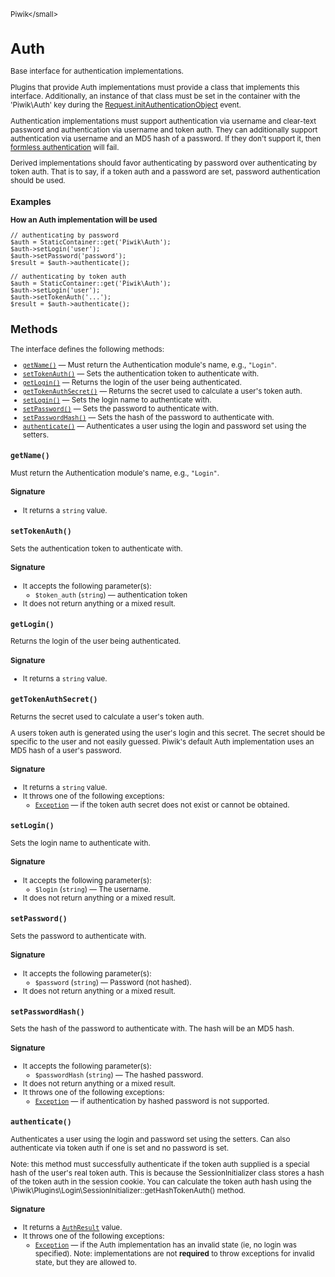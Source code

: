<small>Piwik\</small>

Auth
====

Base interface for authentication implementations.

Plugins that provide Auth implementations must provide a class that implements
this interface. Additionally, an instance of that class must be set in the
container with the 'Piwik\Auth' key during the
[Request.initAuthenticationObject](https://developer.matomo.org/api-reference/events#requestinitauthenticationobject)
event.

Authentication implementations must support authentication via username and
clear-text password and authentication via username and token auth. They can
additionally support authentication via username and an MD5 hash of a password. If
they don't support it, then [formless authentication](https://matomo.org/faq/how-to/faq_30/) will fail.

Derived implementations should favor authenticating by password over authenticating
by token auth. That is to say, if a token auth and a password are set, password
authentication should be used.

### Examples

**How an Auth implementation will be used**

    // authenticating by password
    $auth = StaticContainer::get('Piwik\Auth');
    $auth->setLogin('user');
    $auth->setPassword('password');
    $result = $auth->authenticate();

    // authenticating by token auth
    $auth = StaticContainer::get('Piwik\Auth');
    $auth->setLogin('user');
    $auth->setTokenAuth('...');
    $result = $auth->authenticate();

Methods
-------

The interface defines the following methods:

- [`getName()`](#getname) &mdash; Must return the Authentication module's name, e.g., `"Login"`.
- [`setTokenAuth()`](#settokenauth) &mdash; Sets the authentication token to authenticate with.
- [`getLogin()`](#getlogin) &mdash; Returns the login of the user being authenticated.
- [`getTokenAuthSecret()`](#gettokenauthsecret) &mdash; Returns the secret used to calculate a user's token auth.
- [`setLogin()`](#setlogin) &mdash; Sets the login name to authenticate with.
- [`setPassword()`](#setpassword) &mdash; Sets the password to authenticate with.
- [`setPasswordHash()`](#setpasswordhash) &mdash; Sets the hash of the password to authenticate with.
- [`authenticate()`](#authenticate) &mdash; Authenticates a user using the login and password set using the setters.

<a name="getname" id="getname"></a>
<a name="getName" id="getName"></a>
### `getName()`

Must return the Authentication module's name, e.g., `"Login"`.

#### Signature

- It returns a `string` value.

<a name="settokenauth" id="settokenauth"></a>
<a name="setTokenAuth" id="setTokenAuth"></a>
### `setTokenAuth()`

Sets the authentication token to authenticate with.

#### Signature

-  It accepts the following parameter(s):
    - `$token_auth` (`string`) &mdash;
       authentication token
- It does not return anything or a mixed result.

<a name="getlogin" id="getlogin"></a>
<a name="getLogin" id="getLogin"></a>
### `getLogin()`

Returns the login of the user being authenticated.

#### Signature

- It returns a `string` value.

<a name="gettokenauthsecret" id="gettokenauthsecret"></a>
<a name="getTokenAuthSecret" id="getTokenAuthSecret"></a>
### `getTokenAuthSecret()`

Returns the secret used to calculate a user's token auth.

A users token auth is generated using the user's login and this secret. The secret
should be specific to the user and not easily guessed. Piwik's default Auth implementation
uses an MD5 hash of a user's password.

#### Signature

- It returns a `string` value.
- It throws one of the following exceptions:
    - [`Exception`](http://php.net/class.Exception) &mdash; if the token auth secret does not exist or cannot be obtained.

<a name="setlogin" id="setlogin"></a>
<a name="setLogin" id="setLogin"></a>
### `setLogin()`

Sets the login name to authenticate with.

#### Signature

-  It accepts the following parameter(s):
    - `$login` (`string`) &mdash;
       The username.
- It does not return anything or a mixed result.

<a name="setpassword" id="setpassword"></a>
<a name="setPassword" id="setPassword"></a>
### `setPassword()`

Sets the password to authenticate with.

#### Signature

-  It accepts the following parameter(s):
    - `$password` (`string`) &mdash;
       Password (not hashed).
- It does not return anything or a mixed result.

<a name="setpasswordhash" id="setpasswordhash"></a>
<a name="setPasswordHash" id="setPasswordHash"></a>
### `setPasswordHash()`

Sets the hash of the password to authenticate with. The hash will be an MD5 hash.

#### Signature

-  It accepts the following parameter(s):
    - `$passwordHash` (`string`) &mdash;
       The hashed password.
- It does not return anything or a mixed result.
- It throws one of the following exceptions:
    - [`Exception`](http://php.net/class.Exception) &mdash; if authentication by hashed password is not supported.

<a name="authenticate" id="authenticate"></a>
<a name="authenticate" id="authenticate"></a>
### `authenticate()`

Authenticates a user using the login and password set using the setters. Can also authenticate
via token auth if one is set and no password is set.

Note: this method must successfully authenticate if the token auth supplied is a special hash
of the user's real token auth. This is because the SessionInitializer class stores a
hash of the token auth in the session cookie. You can calculate the token auth hash using the
\Piwik\Plugins\Login\SessionInitializer::getHashTokenAuth() method.

#### Signature

- It returns a [`AuthResult`](../Piwik/AuthResult.md) value.
- It throws one of the following exceptions:
    - [`Exception`](http://php.net/class.Exception) &mdash; if the Auth implementation has an invalid state (ie, no login
                  was specified). Note: implementations are not **required** to throw
                  exceptions for invalid state, but they are allowed to.

